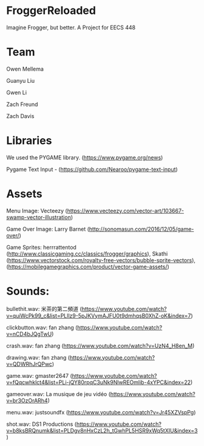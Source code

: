 # FroggerReloaded
Imagine Frogger, but better. A Project for EECS 448

# Team
Owen Mellema

Guanyu Liu

Gwen Li

Zach Freund

Zach Davis

# Libraries

We used the PYGAME library. (https://www.pygame.org/news)

Pygame Text Input - (https://github.com/Nearoo/pygame-text-input)

# Assets

Menu Image: Vecteezy (https://www.vecteezy.com/vector-art/103667-swamp-vector-illustration)

Game Over Image: Larry Barnet (http://sonomasun.com/2016/12/05/game-over/)

Game Sprites: herrrattentod (http://www.classicgaming.cc/classics/frogger/graphics), Skathi (https://www.vectorstock.com/royalty-free-vectors/bubble-sprite-vectors), (https://mobilegamegraphics.com/product/vector-game-assets/)

# Sounds: 
bullethit.wav: 米茶的第二頻道 (https://www.youtube.com/watch?v=quiWcPk99_c&list=PLllz9-5pJKVymAJFU0t9dmhqsB0XhZ-oK&index=7)

clickbutton.wav: fan zhang (https://www.youtube.com/watch?v=nCD4bJQgTwU)

crash.wav: fan zhang (https://www.youtube.com/watch?v=UzN4_H8en_M)

drawing.wav: fan zhang (https://www.youtube.com/watch?v=QDWRhJrQPwc)

game.wav: gmaster2647 (https://www.youtube.com/watch?v=fQqcwhklct4&list=PLi-jQY80rpqC3uNk9NlwREOmlib-4xYPC&index=22)

gameover.wav: La musique de jeu vidéo (https://www.youtube.com/watch?v=br3OzOrARh4)

menu.wav: justsoundfx (https://www.youtube.com/watch?v=Jr45XZVspPg)

shot.wav: DS1 Productions (https://www.youtube.com/watch?v=b8ksBRQnumk&list=PLDgv8nHxCzL2h_tGwhPL5HSR9xWq5tXIU&index=3)
